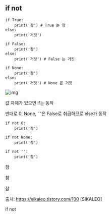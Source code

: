 ## **if not**

  

 

```
if True:
    print('참') # True 는 참 
else:
    print('거짓')
    
if False:
    print('참')
else:
    print('거짓') # False 는 거짓

if None:
    print('참')
else:
    print('거짓') # None 은 거짓
```

![img](https://blog.kakaocdn.net/dn/bGXwiV/btqPTEHYdOn/3qkeuXd1kCPGUJ7GytUKgK/img.png)

값 자체가 있으면 if는 동작

반대로 0, None, ' '은 False로 취급하므로 else가 동작

 

```
if not 0:
    print('참')
    
if not None:
    print('참')

if not '':
    print('참')
```

참

참

참



출처: https://sikaleo.tistory.com/100 [SIKALEO]

if not 